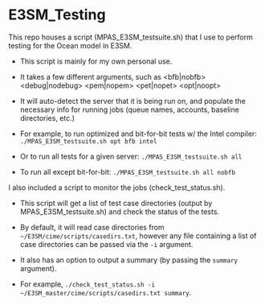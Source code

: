# E3SM_Testing

This repo houses a script (MPAS_E3SM_testsuite.sh) that I use to perform testing for the Ocean model in E3SM.
  - This script is mainly for my own personal use.
  - It takes a few different arguments, such as <compiler> <bfb|nobfb> <debug|nodebug> <pem|nopem> <pet|nopet> <all> <opt|noopt>
  - It will auto-detect the server that it is being run on, and populate the necessary info for running jobs (queue names, accounts, baseline directories, etc.)
  
  - For example, to run optimized and bit-for-bit tests w/ the Intel compiler:
    `./MPAS_E3SM_testsuite.sh opt bfb intel`
  - Or to run all tests for a given server:
    `./MPAS_E3SM_testsuite.sh all`
  - To run all except bit-for-bit:
    `./MPAS_E3SM_testsuite.sh all nobfb`
  
I also included a script to monitor the jobs (check_test_status.sh).
  - This script will get a list of test case directories (output by MPAS_E3SM_testsuite.sh) and check the status of the tests.
  - By default, it will read case directories from `~/E3SM/cime/scripts/casedirs.txt`, however any file containing a list of case directories can be passed via the `-i` argument.
  - It also has an option to output a summary (by passing the `summary` argument).
  
  - For example, `./check_test_status.sh -i ~/E3SM_master/cime/scripts/casedirs.txt summary`.
  
